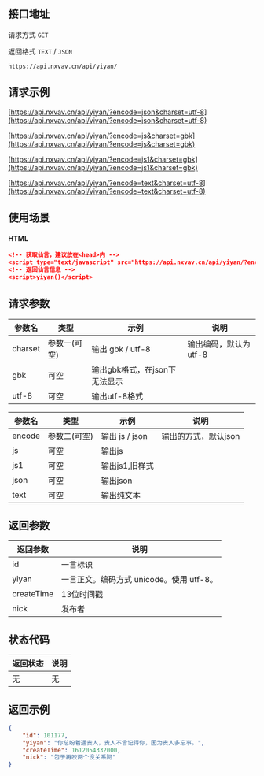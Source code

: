 ## 接口地址

请求方式 `GET`

返回格式 `TEXT` / `JSON`

```
https://api.nxvav.cn/api/yiyan/
```

## 请求示例

[https://api.nxvav.cn/api/yiyan/?encode=json&charset=utf-8](https://api.nxvav.cn/api/yiyan/?encode=json&charset=utf-8)

[https://api.nxvav.cn/api/yiyan/?encode=js&charset=gbk](https://api.nxvav.cn/api/yiyan/?encode=js&charset=gbk)

[https://api.nxvav.cn/api/yiyan/?encode=js1&charset=gbk](https://api.nxvav.cn/api/yiyan/?encode=js1&charset=gbk)

[https://api.nxvav.cn/api/yiyan/?encode=text&charset=utf-8](https://api.nxvav.cn/api/yiyan/?encode=text&charset=utf-8)

## 使用场景

<!-- tabs:start -->

#### **HTML**

```json
<!-- 获取仙言，建议放在<head>内 -->
<script type="text/javascript" src="https://api.nxvav.cn/api/yiyan/?encode=js1&charset=utf-8"></script>
<!-- 返回仙言信息 -->
<script>yiyan()</script>
```

<!-- tabs:end -->

## 请求参数

| 参数名  | 类型 | 示例      | 说明                  |
| ------- | ---- | --------- | --------------------- |
| charset | 参数一(可空) | 输出 gbk / utf-8 | 输出编码，默认为utf-8 |
| gbk | 可空 | 输出gbk格式，在json下无法显示 | |
| utf-8 | 可空 | 输出utf-8格式 |  |

| 参数名  | 类型 | 示例      | 说明                  |
| ------- | ---- | --------- | --------------------- |
| encode  | 参数二(可空) | 输出 js / json   | 输出的方式，默认json              |
| js  | 可空 | 输出js   |               |
| js1  | 可空 | 输出js1,旧样式   |               |
| json  | 可空 | 输出json   |              |
| text  | 可空 | 输出纯文本   |              |

## 返回参数

| 返回参数 | 说明     |
| -------- | -------- |
| id       | 一言标识   |
| yiyan  | 一言正文。编码方式 unicode。使用 utf-8。 |
| createTime  | 13位时间戳 |
| nick  | 发布者 |

## 状态代码

| 返回状态 | 说明 |
| ------- | ---- |
| 无      | 无    |

## 返回示例

```json
{
    "id": 101177,
    "yiyan": "你总盼着遇贵人，贵人不曾记得你，因为贵人多忘事。",
    "createTime": 1612054332000,
    "nick": "包子再咬两个没关系阿"
}
```
